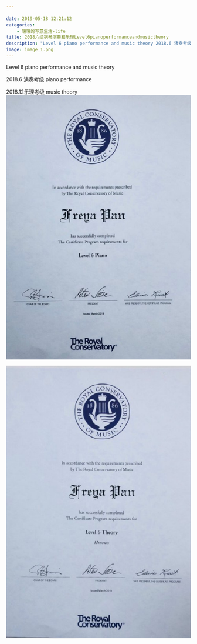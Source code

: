 ```yaml
---

date: 2019-05-18 12:21:12
categories:
    - 暖暖的写意生活-life
title: 2018六级钢琴演奏和乐理Level6pianoperformanceandmusictheory
description: "Level 6 piano performance and music theory 2018.6 演奏考级 piano performance 2018.12乐理考级 music theory"
image: image_1.png
---
```


Level 6 piano performance and music theory

  


2018.6 演奏考级  piano performance

2018.12乐理考级  music theory  
![](image_1.png)

![](image_2.png)